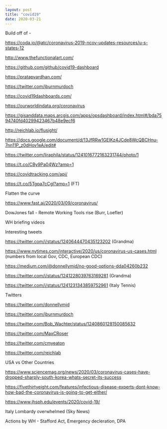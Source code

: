 ```yaml
---
layout: post
title: "covid19"
date: 2020-03-21
---
```


Build off of -

https://coda.io/@atc/coronavirus-2019-ncov-updates-resources/u-s-states-12

http://www.thefunctionalart.com/

https://github.com/github/covid19-dashboard

https://pratapvardhan.com/

https://twitter.com/jburnmurdoch

https://covid19dashboards.com/

https://ourworldindata.org/coronavirus

https://gisanddata.maps.arcgis.com/apps/opsdashboard/index.html#/bda7594740fd40299423467b48e9ecf6

http://reichlab.io/flusight/

https://docs.google.com/document/d/13JfRRw1GEIKz4JCde8WcQBCHnu-7nn11P_z0dHov1eA/edit#

https://twitter.com/liraphila/status/1241016772163231744/photo/1

https://t.co/CBy9Pa04Wz?amp=1

https://covidtracking.com/api/

https://t.co/5Tgpa7cCgl?amp=1 (FT)

Flatten the curve

https://www.fast.ai/2020/03/09/coronavirus/

DowJones fall - Remote Working Tools rise (Burr, Loefler)

WH briefing videos

Interesting tweets

https://twitter.com/i/status/1240644470435123202 (Grandma)

https://www.nytimes.com/interactive/2020/us/coronavirus-us-cases.html (numbers from local Gov, CDC, European CDC)

https://medium.com/@donnellymjd/no-good-options-dda04260b232

https://twitter.com/i/status/1241228039763169281 (Grandma)

https://twitter.com/i/status/1241231343859752961 (Italy Tennis)

Twitters

https://twitter.com/donnellymjd

https://twitter.com/jburnmurdoch

https://twitter.com/Bob_Wachter/status/1240860128150085632

https://twitter.com/MaxCRoser

https://twitter.com/cmyeaton

https://twitter.com/reichlab

USA vs Other Countries

https://www.sciencemag.org/news/2020/03/coronavirus-cases-have-dropped-sharply-south-korea-whats-secret-its-success

https://fivethirtyeight.com/features/infectious-disease-experts-dont-know-how-bad-the-coronavirus-is-going-to-get-either/

https://www.jhsph.edu/events/2020/covid-19/

Italy Lombardy overwhelmed (Sky News)

Actions by WH - Stafford Act, Emergency decleration, DPA

